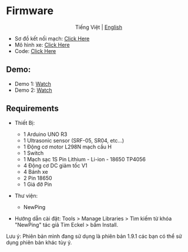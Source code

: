 # Firmware

<p align="center">
  <span>Tiếng Việt</span> |
  <a href="README_EN.md">English</a>
</p>

- Sơ đồ kết nối mạch: [Click Here](Media/Images/Image1.png)
- Mô hình xe: [Click Here](Media/Images/Image2.jpg)
- Code: [Click Here](ObstacleAvoidCar/ObstacleAvoidCar.ino)

## Demo:
- Demo 1: [Watch](Media/Videos/Video_Demo_1.mp4)
- Demo 2: [Watch](Media/Videos/Video_Demo_2.mp4)

## Requirements
- Thiết Bị:
  - 1 Arduino UNO R3
  - 1 Ultrasonic sensor (SRF-05, SR04, etc...)
  - 1 Động cơ motor L298N mạch cầu H
  - 1 Switch
  - 1 Mạch sạc 1S Pin Lithium - Li-ion - 18650 TP4056
  - 4 Động cơ DC giảm tốc V1
  - 4 Bánh xe
  - 2 Pin 18650
  - 1 Giá đỡ Pin

- Thư viện:
  - NewPing

- Hướng dẫn cài đặt: Tools > Manage Libraries > Tìm kiếm từ khóa "NewPing" tác giả Tim Eckel > bấm Install.

Lưu ý: Phiên bản mình đang sử dụng là phiên bản 1.9.1 các bạn có thể sử dụng phiên bản khác tùy ý.
